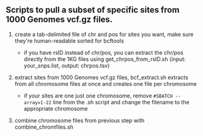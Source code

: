## Scripts to pull a subset of specific sites from 1000 Genomes vcf.gz files. 

1. create a tab-delimited file of chr and pos for sites you want, make sure they're human-readable sorted for bcftools
   - if you have rsID instead of chr/pos, you can extract the chr/pos directly from the 1KG files using get_chrpos_from_rsID.sh (input: your_snps.list, output: chrpos.tsv)

2. extract sites from 1000 Genomes vcf.gz files, bcf_extract.sh extracts from all chromosome files at once and creates one file per chromosome
   - if your sites are one just one chromosome, remove `#SBATCH --array=1-22` line from the .sh script and change the filename to the appropriate chromosome
  
3. combine chromosome files from previous step with combine_chromfiles.sh
